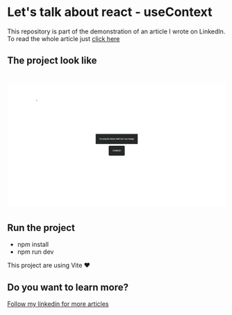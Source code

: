 # Let's talk about react - **useContext**

This repository is part of the demonstration of an article I wrote on LinkedIn. To read the whole article just [click here](https://www.linkedin.com/pulse/lets-talk-react-how-passing-data-between-components-fontanetti/)

## The project look like

<h1 align="center">
<img src="https://github.com/fontanettiwilliam/useContext/blob/main/src/assets/project.gif" />
</h1>

## Run the project

- npm install
- npm run dev

This project are using Vite ❤️

## Do you want to learn more?

<p>
  <a href="https://www.linkedin.com/in/william-fontanetti/" title="william-fontanetti">
   Follow my linkedin for more articles
  </a>
</p>
